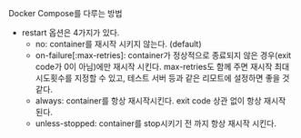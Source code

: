 Docker Compose를 다루는 방법

- restart 옵션은 4가지가 있다.
	- no: container를 재시작 시키지 않는다. (default)
	- on-failure[:max-retries]: container가 정상적으로 종료되지 않은 경우(exit code가 0이 아님)에만 재시작 시킨다. max-retries도 함께 주면 재시작 최대 시도횟수를 지정할 수 있고, 테스트 서버 등과 같은 리모트에 설정하면 좋을 것 같다.
	- always: container를 항상 재시작시킨다. exit code 상관 없이 항상 재시작 된다.
	- unless-stopped: container를 stop시키기 전 까지 항상 재시작 시킨다.

